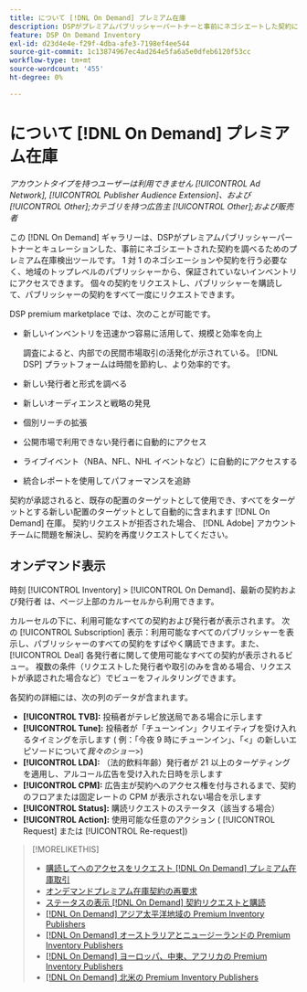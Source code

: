 ```yaml
---
title: について [!DNL On Demand] プレミアム在庫
description: DSPがプレミアムパブリッシャーパートナーと事前にネゴシエートした契約について説明します。
feature: DSP On Demand Inventory
exl-id: d23d4e4e-f29f-4dba-afe3-7198ef4ee544
source-git-commit: 1c13874967ec4ad264e5fa6a5e0dfeb6120f53cc
workflow-type: tm+mt
source-wordcount: '455'
ht-degree: 0%

---
```


# について [!DNL On Demand] プレミアム在庫

*アカウントタイプを持つユーザーは利用できません [!UICONTROL Ad Network], [!UICONTROL Publisher Audience Extension]、および [!UICONTROL Other];カテゴリを持つ広告主 [!UICONTROL Other];および販売者*

この [!DNL On Demand] ギャラリーは、DSPがプレミアムパブリッシャーパートナーとキュレーションした、事前にネゴシエートされた契約を調べるためのプレミアム在庫検出ツールです。 1 対 1 のネゴシエーションや契約を行う必要なく、地域のトップレベルのパブリッシャーから、保証されていないインベントリにアクセスできます。 個々の契約をリクエストし、パブリッシャーを購読して、パブリッシャーの契約をすべて一度にリクエストできます。

DSP premium marketplace では、次のことが可能です。

* 新しいインベントリを迅速かつ容易に活用して、規模と効率を向上

   調査によると、内部での民間市場取引の活発化が示されている。 [!DNL DSP] プラットフォームは時間を節約し、より効率的です。

* 新しい発行者と形式を調べる

* 新しいオーディエンスと戦略の発見

* 個別リーチの拡張

* 公開市場で利用できない発行者に自動的にアクセス

* ライブイベント（NBA、NFL、NHL イベントなど）に自動的にアクセスする

* 統合レポートを使用してパフォーマンスを追跡

契約が承認されると、既存の配置のターゲットとして使用でき、すべてをターゲットとする新しい配置のターゲットとして自動的に含まれます [!DNL On Demand] 在庫。 契約リクエストが拒否された場合、 [!DNL Adobe] アカウントチームに問題を解決し、契約を再度リクエストしてください。

## オンデマンド表示

時刻 [!UICONTROL Inventory] > [!UICONTROL On Demand]、最新の契約および発行者 <!-- how recent? --> は、ページ上部のカルーセルから利用できます。

カルーセルの下に、利用可能なすべての契約および発行者が表示されます。 次の [!UICONTROL Subscription] 表示：利用可能なすべてのパブリッシャーを表示し、パブリッシャーのすべての契約をすばやく購読できます。また、 [!UICONTROL Deal] 各発行者に関して使用可能なすべての契約が表示されるビュー。 複数の条件（リクエストした発行者や取引のみを含める場合、リクエストが承認された場合など）でビューをフィルタリングできます。

各契約の詳細には、次の列のデータが含まれます。

* **[!UICONTROL TVB]:** 投稿者がテレビ放送局である場合に示します
* **[!UICONTROL Tune]:** 投稿者が「チューンイン」クリエイティブを受け入れるタイミングを示します ( 例：「今夜 9 時にチューンイン」、「&lt;」の新しいエピソードについて&#x200B;*我々のショー*\>)
* **[!UICONTROL LDA]:** （法的飲料年齢）発行者が 21 以上のターゲティングを適用し、アルコール広告を受け入れた日時を示します
* **[!UICONTROL CPM]:** 広告主が契約へのアクセス権を付与されるまで、契約のフロアまたは固定レートの CPM が表示されない場合を示します
* **[!UICONTROL Status]:** 購読リクエストのステータス（該当する場合）
* **[!UICONTROL Action]:** 使用可能な任意のアクション ( [!UICONTROL Request] または [!UICONTROL Re-request])

>[!MORELIKETHIS]
>
>* [購読してへのアクセスをリクエスト [!DNL On Demand] プレミアム在庫取引](on-demand-inventory-subscribe.md)
>* [オンデマンドプレミアム在庫契約の再要求](on-demand-inventory-rerequest.md)
>* [ステータスの表示 [!DNL On Demand] 契約リクエストと購読](on-demand-inventory-view-status.md)
>* [[!DNL On Demand] アジア太平洋地域の Premium Inventory Publishers](on-demand-inventory-publishers-apac.md)
>* [[!DNL On Demand] オーストラリアとニュージーランドの Premium Inventory Publishers](on-demand-inventory-publishers-anz.md)
>* [[!DNL On Demand] ヨーロッパ、中東、アフリカの Premium Inventory Publishers](on-demand-inventory-publishers-emea.md)
>* [[!DNL On Demand] 北米の Premium Inventory Publishers](on-demand-inventory-publishers-na.md)

